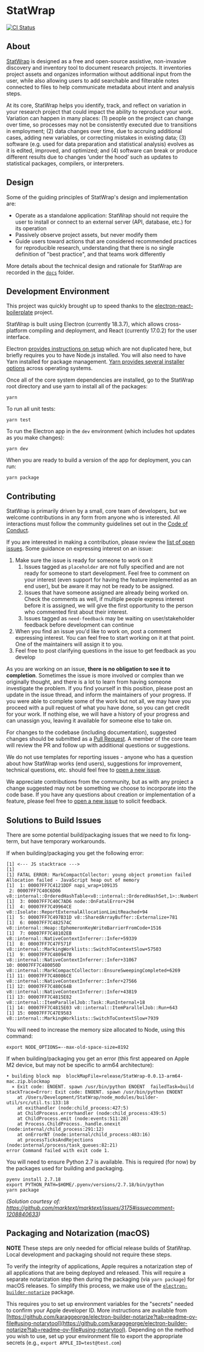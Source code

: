 # StatWrap

[![CI Status](https://github.com/StatTag/StatWrap/actions/workflows/ci.yml/badge.svg)](https://github.com/StatTag/StatWrap/actions/workflows/ci.yml)

## About

[StatWrap](https://sites.northwestern.edu/statwrap/) is designed as a free and open-source assistive, non-invasive discovery and inventory tool to document research projects. It inventories project assets and organizes information without additional input from the user, while also allowing users to add searchable and filterable notes connected to files to help communicate metadata about intent and analysis steps.

At its core, StatWrap helps you identify, track, and reflect on variation in your research project that could impact the ability to reproduce your work. Variation can happen in many places: (1) people on the project can change over time, so processes may not be consistently executed due to transitions in employment; (2) data changes over time, due to accruing additional cases, adding new variables, or correcting mistakes in existing data; (3) software (e.g. used for data preparation and statistical analysis) evolves as it is edited, improved, and optimized; and (4) software can break or produce different results due to changes ‘under the hood’ such as updates to statistical packages, compilers, or interpreters.

## Design

Some of the guiding principles of StatWrap's design and implementation are:

- Operate as a standalone application: StatWrap should not require the user to install or connect to an external server (API, database, etc.) for its operation
- Passively observe project assets, but never modify them
- Guide users toward actions that are considered recommended practices for reproducible research, understanding that there is no single definition of "best practice", and that teams work differently

More details about the technical design and rationale for StatWrap are recorded in the [`docs`](docs/) folder.

## Development Environment

This project was quickly brought up to speed thanks to the [electron-react-boilerplate](https://github.com/electron-react-boilerplate/electron-react-boilerplate) project.

StatWrap is built using Electron (currently 18.3.7), which allows cross-platform compiling and deployment, and React (currently 17.0.2) for the user interface.

Electron [provides instructions on setup](https://www.electronjs.org/docs/latest/tutorial/tutorial-prerequisites) which are not duplicated here, but briefly requires you to have Node.js installed. You will also need to have Yarn installed for package management. [Yarn provides several installer options](https://www.electronjs.org/docs/latest/tutorial/tutorial-prerequisites) across operating systems.

Once all of the core system dependencies are installed, go to the StatWrap root directory and use yarn to install all of the packages:

```
yarn
```

To run all unit tests:

```
yarn test
```

To run the Electron app in the `dev` environment (which includes hot updates as you make changes):

```
yarn dev
```

When you are ready to build a version of the app for deployment, you can run:

```
yarn package
```

## Contributing

StatWrap is primarily driven by a small, core team of developers, but we welcome contributions in any form from anyone who is interested. All interactions must follow the community guidelines set out in the [Code of Conduct](CODE_OF_CONDUCT.md).

If you are interested in making a contribution, please review the [list of open issues](https://github.com/StatTag/StatWrap/issues). Some guidance on expressing interest on an issue:

1. Make sure the issue is ready for someone to work on it
   1. Issues tagged as `placeholder` are not fully specified and are not ready for someone to start development. Feel free to comment on your interest (even support for having the feature implemented as an end user), but be aware it may not be ready to be assigned.
   2. Issues that have someone assigned are already being worked on. Check the comments as well, if multiple people express interest before it is assigned, we will give the first opportunity to the person who commented first about their interest.
   3. Issues tagged as `need-feedback` may be waiting on user/stakeholder feedback before development can continue
2. When you find an issue you'd like to work on, post a comment expressing interest. You can feel free to start working on it at that point. One of the maintainers will assign it to you.
3. Feel free to post clarifying questions in the issue to get feedback as you develop

As you are working on an issue, **there is no obligation to see it to completion**. Sometimes the issue is more involved or complex than we originally thought, and there is a lot to learn from having someone investigate the problem. If you find yourself in this position, please post an update in the issue thread, and inform the maintainers of your progress. If you were able to complete some of the work but not all, we may have you proceed with a pull request of what you have done, so you can get credit for your work. If nothing else, we will have a history of your progress and can unassign you, leaving it available for someone else to take on.

For changes to the codebase (including documentation), suggested changes should be submitted as a [Pull Request](https://github.com/StatTag/StatWrap/pulls). A member of the core team will review the PR and follow up with additional questions or suggestions.

We do not use templates for reporting issues - anyone who has a question about how StatWrap works (end users), suggestions for improvement, technical questions, etc. should feel free to [open a new issue](https://github.com/StatTag/StatWrap/issues/new/choose).

We appreciate contributions from the community, but as with any project a change suggested may not be something we choose to incorporate into the code base. If you have any questions about creation or implementation of a feature, please feel free to [open a new issue](https://github.com/StatTag/StatWrap/issues/new/choose) to solicit feedback.

## Solutions to Build Issues

There are some potential build/packaging issues that we need to fix long-term, but have temporary workarounds.

If when building/packaging you get the following error:

```
[1] <--- JS stacktrace --->
[1]
[1] FATAL ERROR: MarkCompactCollector: young object promotion failed Allocation failed - JavaScript heap out of memory
[1]  1: 00007FF7C4121DDF napi_wrap+109135
 2: 00007FF7C40C6D06 v8::internal::OrderedHashTable<v8::internal::OrderedHashSet,1>::NumberOfElementsOffset+33350
[1]  3: 00007FF7C40C7AD6 node::OnFatalError+294
[1]  4: 00007FF7C49964CE v8::Isolate::ReportExternalAllocationLimitReached+94
[1]  5: 00007FF7C497B31D v8::SharedArrayBuffer::Externalize+781
[1]  6: 00007FF7C482574C v8::internal::Heap::EphemeronKeyWriteBarrierFromCode+1516
[1]  7: 00007FF7C48102EB v8::internal::NativeContextInferrer::Infer+59339
[1]  8: 00007FF7C47F571F v8::internal::MarkingWorklists::SwitchToContextSlow+57503
[1]  9: 00007FF7C480947B v8::internal::NativeContextInferrer::Infer+31067
10: 00007FF7C480050D v8::internal::MarkCompactCollector::EnsureSweepingCompleted+6269
[1] 11: 00007FF7C48086CE v8::internal::NativeContextInferrer::Infer+27566
[1] 12: 00007FF7C480C64B v8::internal::NativeContextInferrer::Infer+43819
[1] 13: 00007FF7C4815E82 v8::internal::ItemParallelJob::Task::RunInternal+18
[1] 14: 00007FF7C4815E03 v8::internal::ItemParallelJob::Run+643
[1] 15: 00007FF7C47E9583 v8::internal::MarkingWorklists::SwitchToContextSlow+7939
```

You will need to increase the memory size allocated to Node, using this command:

```
export NODE_OPTIONS=--max-old-space-size=8192
```

If when building/packaging you get an error (this first appeared on Apple M2 device, but may not be specific to arm64 architecture):

```
• building block map  blockMapFile=release/StatWrap-0.0.13-arm64-mac.zip.blockmap
  ⨯ Exit code: ENOENT. spawn /usr/bin/python ENOENT  failedTask=build stackTrace=Error: Exit code: ENOENT. spawn /usr/bin/python ENOENT
    at /Users/Development/StatWrap/node_modules/builder-util/src/util.ts:133:18
    at exithandler (node:child_process:427:5)
    at ChildProcess.errorhandler (node:child_process:439:5)
    at ChildProcess.emit (node:events:511:28)
    at Process.ChildProcess._handle.onexit (node:internal/child_process:291:12)
    at onErrorNT (node:internal/child_process:483:16)
    at processTicksAndRejections (node:internal/process/task_queues:82:21)
error Command failed with exit code 1.
```

You will need to ensure Python 2.7 is available. This is required (for now) by the packages used for building and packaging.

```
pyenv install 2.7.18
export PYTHON_PATH=$HOME/.pyenv/versions/2.7.18/bin/python
yarn package
```

_(Solution courtesy of: https://github.com/marktext/marktext/issues/3175#issuecomment-1208840633)_

## Packaging and Notarization (macOS)

**NOTE** These steps are only needed for official release builds of StatWrap. Local development and packaging should not require these steps.

To verify the integrity of applications, Apple requires a notarization step of all applications that are being deployed and released. This will require a separate notarization step then during the packaging (via `yarn package`) for macOS releases. To simplify this process, we make use of the [`electron-builder-notarize`](https://github.com/karaggeorge/electron-builder-notarize) package.

This requires you to set up environment variables for the "secrets" needed to confirm your Apple developer ID. More instructions are available from [https://github.com/karaggeorge/electron-builder-notarize?tab=readme-ov-file#using-notarytool](https://github.com/karaggeorge/electron-builder-notarize?tab=readme-ov-file#using-notarytool). Depending on the method you wish to use, set up your environment file to export the appropriate secrets (e.g., `export APPLE_ID=test@test.com`)

